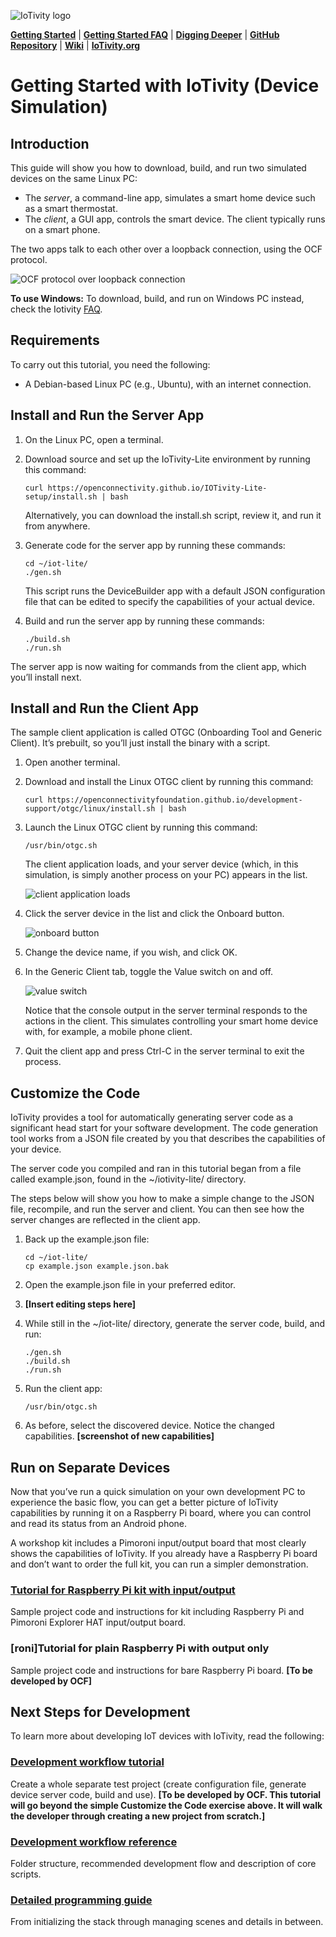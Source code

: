 ![IoTivity logo](/Images/IoTivity-logo.png)

[**Getting Started**](gsg-home.md)   |   [**Getting Started FAQ**](getting-started-faq.md)   |   [**Digging Deeper**](digging-deeper.md)   |   [**GitHub Repository**](https://github.com/iotivity/iotivity-lite)   |   [**Wiki**](https://wiki.iotivity.org/start)   |   [**IoTivity.org**](https://iotivity.org)

# Getting Started with IoTivity (Device Simulation)

## Introduction

This guide will show you how to download, build, and run two simulated devices on the same Linux PC:

- The *server*, a command-line app, simulates a smart home device such as a smart thermostat.
- The *client*, a GUI app, controls the smart device. The client typically runs on a smart phone.

The two apps talk to each other over a loopback connection, using the OCF protocol. 

![OCF protocol over loopback connection](/Images/ocfprotocol-loopback-connection.png)

**To use Windows:** To download, build, and run on Windows PC instead, check the Iotivity [FAQ](https://wiki.iotivity.org/getting_started_troubleshooting_and_faq).

## Requirements

To carry out this tutorial, you need the following:

- A Debian-based Linux PC (e.g., Ubuntu), with an internet connection.

## Install and Run the Server App

1. On the Linux PC, open a terminal.

2. Download source and set up the IoTivity-Lite environment by running this command:

   ```
   curl https://openconnectivity.github.io/IOTivity-Lite-setup/install.sh | bash 
   ```

   Alternatively, you can download the install.sh script, review it, and run it from anywhere. 

3. Generate code for the server app by running these commands:

   ```
   cd ~/iot-lite/
   ./gen.sh
   ```

   This script runs the DeviceBuilder app with a default JSON configuration file that can be edited to specify the capabilities of your actual device.

4. Build and run the server app by running these commands:

   ```
   ./build.sh
   ./run.sh
   ```

The server app is now waiting for commands from the client app, which you’ll install next.

## Install and Run the Client App

The sample client application is called OTGC (Onboarding Tool and Generic Client). It’s prebuilt, so you’ll just install the binary with a script.

1. Open another terminal.

2. Download and install the Linux OTGC client by running this command:

   ```
   curl https://openconnectivityfoundation.github.io/development-support/otgc/linux/install.sh | bash
   ```

3. Launch the Linux OTGC client by running this command:

   ```
   /usr/bin/otgc.sh
   ```

   The client application loads, and your server device (which, in this simulation, is simply another process on your PC) appears in the list.

   ![client application loads](/Images/client-application-loads.png)

4. Click the server device in the list and click the Onboard button.

   ![onboard button](/Images/onboard-button.png)

6. Change the device name, if you wish, and click OK.

7. In the Generic Client tab, toggle the Value switch on and off. 

   ![value switch](/Images/toggle-switch.png)

   Notice that the console output in the server terminal responds to the actions in the client. This simulates controlling your smart home device with, for example, a mobile phone client.

9. Quit the client app and press Ctrl-C in the server terminal to exit the process.

## Customize the Code

IoTivity provides a tool for automatically generating server code as a significant head start for your software development. The code generation tool works from a JSON file created by you that describes the capabilities of your device. 

The server code you compiled and ran in this tutorial began from a file called example.json, found in the ~/iotivity-lite/ directory.

The steps below will show you how to make a simple change to the JSON file, recompile, and run the server and client. You can then see how the server changes are reflected in the client app. 

1. Back up the example.json file:

   ```
   cd ~/iot-lite/ 
   cp example.json example.json.bak
   ```

2. Open the example.json file in your preferred editor. 

3. **[Insert editing steps here]**

4. While still in the ~/iot-lite/ directory, generate the server code, build, and run:

   ```
   ./gen.sh
   ./build.sh
   ./run.sh
   ```

5. Run the client app:

   ```
   /usr/bin/otgc.sh
   ```

6. As before, select the discovered device. Notice the changed capabilities.
   **[screenshot of new capabilities]**

## Run on Separate Devices

Now that you’ve run a quick simulation on your own development PC to experience the basic flow, you can get a better picture of IoTivity capabilities by running it on a Raspberry Pi board, where you can control and read its status from an Android phone. 

A workshop kit includes a Pimoroni input/output board that most clearly shows the capabilities of IoTivity. If you already have a Raspberry Pi board and don’t want to order the full kit, you can run a simpler demonstration.

### [Tutorial for Raspberry Pi kit with input/output](gsg-kit.md)

Sample project code and instructions for kit including Raspberry Pi and Pimoroni Explorer HAT input/output board.

### [roni]Tutorial for plain Raspberry Pi with output only

Sample project code and instructions for bare Raspberry Pi board. **[To be developed by OCF]**

## Next Steps for Development

To learn more about developing IoT devices with IoTivity, read the following:

### [Development workflow tutorial](https://github.com/openconnectivity/IOTivity-Lite-setup/blob/master/Readme.md)

Create a whole separate test project (create configuration file, generate device server code, build and use). **[To be developed by OCF. This tutorial will go beyond the simple Customize the Code exercise above. It will walk the developer through creating a new project from scratch.]**

### [Development workflow reference](https://github.com/openconnectivity/IOTivity-Lite-setup/blob/master/Readme.md)

Folder structure, recommended development flow and description of core scripts.

### [Detailed programming guide](https://wiki.iotivity.org/)

From initializing the stack through managing scenes and details in between.
